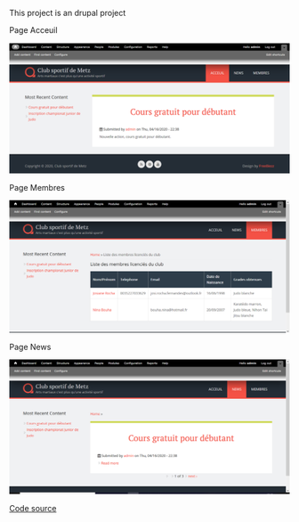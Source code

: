 <p>This project is an drupal project</p>

<p>Page Acceuil </p>
<img src="Acceuil.png">

<p>Page Membres</p>
<img src="membres.png">

<p>Page News</p>
<img src="news.png">

<a href="https://github.com/josianeRochaFernandes/artsMartiaux">Code source</a>
